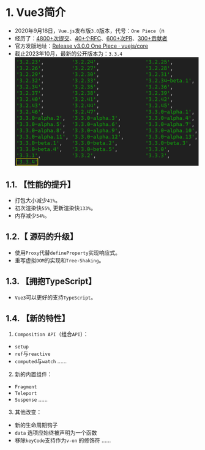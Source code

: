 # 1. Vue3简介

-  2020年9月18日，`Vue.js`发布版`3.0`版本，代号：`One Piece`（n 
-  经历了：[4800+次提交](https://github.com/vuejs/core/commits/main)、[40+个RFC](https://github.com/vuejs/rfcs/tree/master/active-rfcs)、[600+次PR](https://github.com/vuejs/vue-next/pulls?q=is%3Apr+is%3Amerged+-author%3Aapp%2Fdependabot-preview+)、[300+贡献者](https://github.com/vuejs/core/graphs/contributors) 
-  官方发版地址：[Release v3.0.0 One Piece · vuejs/core](https://github.com/vuejs/core/releases/tag/v3.0.0) 
-  截止2023年10月，最新的公开版本为：`3.3.4` ![](images/1695089947298-161c1b47-eb86-42fb-b1f8-d6a4fcab8ee2.png#id=FcuH3&originalType=binary&ratio=1&rotation=0&showTitle=false&status=done&style=none&title=)  

## 1.1. 【性能的提升】

-  打包大小减少`41%`。 
-  初次渲染快`55%`, 更新渲染快`133%`。 
-  内存减少`54%`。 

## 1.2.【 源码的升级】

-  使用`Proxy`代替`defineProperty`实现响应式。 
-  重写虚拟`DOM`的实现和`Tree-Shaking`。 

## 1.3. 【拥抱TypeScript】

- `Vue3`可以更好的支持`TypeScript`。

## 1.4. 【新的特性】

1.  `Composition API`（组合`API`）： 
   -  `setup` 
   -  `ref`与`reactive` 
   -  `computed`与`watch`
...... 
2.  新的内置组件： 
   -  `Fragment` 
   -  `Teleport` 
   -  `Suspense`
...... 
3.  其他改变： 
   -  新的生命周期钩子 
   -  `data` 选项应始终被声明为一个函数 
   -  移除`keyCode`支持作为`v-on` 的修饰符
...... 
